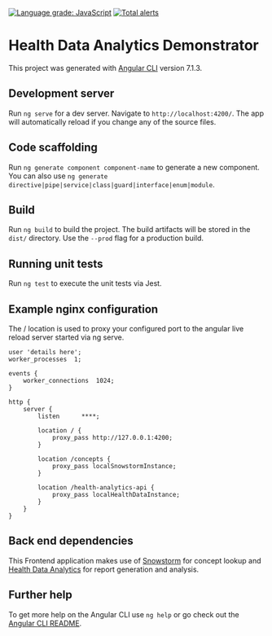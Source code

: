 [![Language grade: JavaScript](https://img.shields.io/lgtm/grade/javascript/g/IHTSDO/health-data-analytics-ui.svg?logo=lgtm&logoWidth=18)](https://lgtm.com/projects/g/IHTSDO/health-data-analytics-ui/context:javascript)
[![Total alerts](https://img.shields.io/lgtm/alerts/g/IHTSDO/health-data-analytics-ui.svg?logo=lgtm&logoWidth=18)](https://lgtm.com/projects/g/IHTSDO/health-data-analytics-ui/alerts/)

# Health Data Analytics Demonstrator

This project was generated with [Angular CLI](https://github.com/angular/angular-cli) version 7.1.3.

## Development server

Run `ng serve` for a dev server. Navigate to `http://localhost:4200/`. The app will automatically reload if you change any of the source files.

## Code scaffolding

Run `ng generate component component-name` to generate a new component. You can also use `ng generate directive|pipe|service|class|guard|interface|enum|module`.

## Build

Run `ng build` to build the project. The build artifacts will be stored in the `dist/` directory. Use the `--prod` flag for a production build.

## Running unit tests

Run `ng test` to execute the unit tests via Jest.

## Example nginx configuration

The / location is used to proxy your configured port to the angular live reload server started via ng serve. 

```
user 'details here';
worker_processes  1;

events {
    worker_connections  1024;
}
 
http {
    server {
        listen      ****;

        location / {
            proxy_pass http://127.0.0.1:4200;
        }
        
        location /concepts {
            proxy_pass localSnowstormInstance;
        }
        
        location /health-analytics-api {
            proxy_pass localHealthDataInstance;
        }
    }	
}

```

## Back end dependencies 

This Frontend application makes use of [Snowstorm](https://github.com/IHTSDO/snowstorm) for concept lookup and [Health Data Analytics](https://github.com/IHTSDO/health-data-analytics) for report generation and analysis.

## Further help

To get more help on the Angular CLI use `ng help` or go check out the [Angular CLI README](https://github.com/angular/angular-cli/blob/master/README.md).
